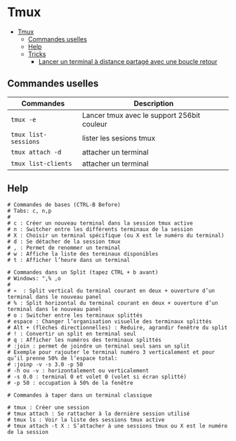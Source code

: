 # Tmux

<!-- TOC -->

- [Tmux](#tmux)
    - [Commandes uselles](#commandes-uselles)
    - [Help](#help)
    - [Tricks](#tricks)
        - [Lancer un terminal à distance partagé avec une boucle retour](#lancer-un-terminal-à-distance-partagé-avec-une-boucle-retour)

<!-- /TOC -->

## Commandes uselles

| Commandes | Description |
|---------- |------------ |
| ```tmux -e```            | Lancer tmux avec le support 256bit couleur |
| ```tmux list-sessions``` | lister les sesions tmux |
| ```tmux attach -d```     |attacher un terminal |
| ```tmux list-clients```     |attacher un terminal |


## Help

```
# Commandes de bases (CTRL-B Before)
# Tabs: c, n,p
#
# c : Créer un nouveau terminal dans la session tmux active
# n : Switcher entre les différents terminaux de la session
# X : Choisir un terminal spécifique (ou X est le numéro du terminal)
# d : Se détacher de la session tmux
# , : Permet de renommer un terminal
# w : Affiche la liste des terminaux disponibles
# t : Afficher l’heure dans un terminal

# Commandes dans un Split (tapez CTRL + b avant)
# Windows: ",% ,o
#
# «  : Split vertical du terminal courant en deux + ouverture d’un terminal dans le nouveau panel
# % : Split horizontal du terminal courant en deux + ouverture d’un terminal dans le nouveau panel
# o : Switcher entre les terminaux splittés
# espace : Changer l’organisation visuelle des terminaux splittés
# Alt + (flèches directionnelles) : Reduire, agrandir fenêtre du split
# ! : Convertir un split en terminal seul
# q : Afficher les numéros des terminaux splittés
# :join : permet de joindre un terminal seul sans un split
# Exemple pour rajouter le terminal numéro 3 verticalement et pour qu’il prenne 50% de l’espace total:
# :joinp -v -s 3.0 -p 50
# -h ou -v : horizontalement ou verticalement
# -s 0.0 : terminal 0 et volet 0 (volet si écran splitté)
# -p 50 : occupation à 50% de la fenêtre

# Commandes à taper dans un terminal classique

# tmux : Créer une session
# tmux attach : Se rattacher à la dernière session utilisé
# tmux ls : Voir la liste des sessions tmux active
# tmux attach -t X : S’attacher à une sessions tmux ou X est le numéro de la session
```
